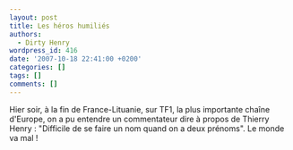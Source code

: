 ```yaml
---
layout: post
title: Les héros humiliés
authors:
  - Dirty Henry
wordpress_id: 416
date: '2007-10-18 22:41:00 +0200'
categories: []
tags: []
comments: []
---
```

Hier soir, à la fin de France-Lituanie, sur TF1, la plus importante chaîne d'Europe, on a pu entendre un commentateur dire à propos de Thierry Henry : "Difficile de se faire un nom quand on a deux prénoms". Le monde va mal !
